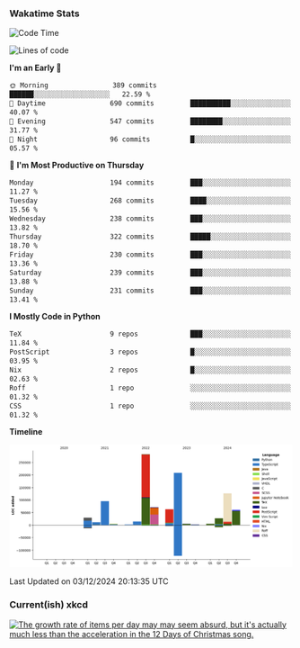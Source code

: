 ### Wakatime Stats
<!--START_SECTION:waka-->
![Code Time](http://img.shields.io/badge/Code%20Time-2%2C966%20hrs%2045%20mins-blue)

![Lines of code](https://img.shields.io/badge/From%20Hello%20World%20I%27ve%20Written-1.0%20million%20lines%20of%20code-blue)

**I'm an Early 🐤** 

```text
🌞 Morning                389 commits         ██████░░░░░░░░░░░░░░░░░░░   22.59 % 
🌆 Daytime                690 commits         ██████████░░░░░░░░░░░░░░░   40.07 % 
🌃 Evening                547 commits         ████████░░░░░░░░░░░░░░░░░   31.77 % 
🌙 Night                  96 commits          █░░░░░░░░░░░░░░░░░░░░░░░░   05.57 % 
```
📅 **I'm Most Productive on Thursday** 

```text
Monday                   194 commits         ███░░░░░░░░░░░░░░░░░░░░░░   11.27 % 
Tuesday                  268 commits         ████░░░░░░░░░░░░░░░░░░░░░   15.56 % 
Wednesday                238 commits         ███░░░░░░░░░░░░░░░░░░░░░░   13.82 % 
Thursday                 322 commits         █████░░░░░░░░░░░░░░░░░░░░   18.70 % 
Friday                   230 commits         ███░░░░░░░░░░░░░░░░░░░░░░   13.36 % 
Saturday                 239 commits         ███░░░░░░░░░░░░░░░░░░░░░░   13.88 % 
Sunday                   231 commits         ███░░░░░░░░░░░░░░░░░░░░░░   13.41 % 
```


**I Mostly Code in Python** 

```text
TeX                      9 repos             ███░░░░░░░░░░░░░░░░░░░░░░   11.84 % 
PostScript               3 repos             █░░░░░░░░░░░░░░░░░░░░░░░░   03.95 % 
Nix                      2 repos             █░░░░░░░░░░░░░░░░░░░░░░░░   02.63 % 
Roff                     1 repo              ░░░░░░░░░░░░░░░░░░░░░░░░░   01.32 % 
CSS                      1 repo              ░░░░░░░░░░░░░░░░░░░░░░░░░   01.32 % 
```



**Timeline**

![Lines of Code chart](https://raw.githubusercontent.com/joshuajeschek/joshuajeschek/main/assets/bar_graph.png)


 Last Updated on 03/12/2024 20:13:35 UTC
<!--END_SECTION:waka-->

### Current(ish) xkcd
<a id="xkcd-a" title="The growth rate of items per day may may seem absurd, but it's actually much less than the acceleration in the 12 Days of Christmas song." href="https://www.xkcd.com" target="_blank">
        <img align="center" id="xkcd-img" src="https://imgs.xkcd.com/comics/advent_calendar_advent_calendar.png" alt="The growth rate of items per day may may seem absurd, but it's actually much less than the acceleration in the 12 Days of Christmas song." height=300 />
</a>
